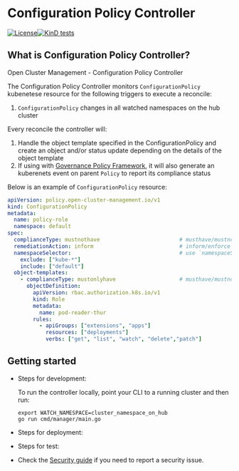 [comment]: # ( Copyright Contributors to the Open Cluster Management project )

# Configuration Policy Controller 
[![License](https://img.shields.io/:license-apache-blue.svg)](http://www.apache.org/licenses/LICENSE-2.0.html)[![KinD tests](https://github.com/open-cluster-management/config-policy-controller/actions/workflows/kind.yml/badge.svg?branch=main&event=push)](https://github.com/open-cluster-management/config-policy-controller/actions/workflows/kind.yml)

## What is Configuration Policy Controller?

Open Cluster Management - Configuration Policy Controller

The Configuration Policy Controller monitors `ConfigurationPolicy` kubenetese resource for the following triggers to execute a reconcile:

1. `ConfigurationPolicy` changes in all watched namespaces on the hub cluster

Every reconcile the controller will:

1. Handle the object template specified in the ConfigurationPolicy and create an object and/or status update depending on the details of the object template
2. If using with [Governance Policy Framework](https://github.com/open-cluster-management/governance-policy-framework), it will also generate an kuberenets event on parent `Policy` to report its compliance status

Below is an example of `ConfigurationPolicy` resource:

```yaml
apiVersion: policy.open-cluster-management.io/v1
kind: ConfigurationPolicy
metadata:
  name: policy-role
  namespace: default
spec:
  complianceType: mustnothave                         # musthave/mustnothave
  remediationAction: inform                           # inform/enforce
  namespaceSelector:                                  # use `namespaceSelector` if the desired resource check should happen in multiple namespaces
    exclude: ["kube-*"]
    include: ["default"]
  object-templates:
    - complianceType: mustonlyhave                    # musthave/mustnothave/mustonlyhave
      objectDefinition:
        apiVersion: rbac.authorization.k8s.io/v1
        kind: Role
        metadata:
          name: pod-reader-thur
        rules:
          - apiGroups: ["extensions", "apps"]
            resources: ["deployments"]
            verbs: ["get", "list", "watch", "delete","patch"]
```

## Getting started

- Steps for development: 

    To run the controller locally, point your CLI to a running cluster and then run:
    ```
    export WATCH_NAMESPACE=cluster_namespace_on_hub
    go run cmd/manager/main.go
    ```


- Steps for deployment:

- Steps for test:

- Check the [Security guide](SECURITY.md) if you need to report a security issue.


<!---
Date: 9/09/2020
-->
